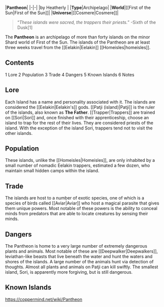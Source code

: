 |**Pantheon**|
|-|-|
|by  Heatherly |
|**Type**|Archipelago|
|**World**|[[First of the Sun\|First of the Sun]]|
|**Universe**|[[Cosmere\|Cosmere]]|

>“*These islands were sacred, the trappers their priests.*”
\-Sixth of the Dusk[1]


The **Pantheon** is an archipelago of more than forty islands on the minor Shard world of First of the Sun. The islands of the Pantheon are at least three weeks travel from the [[Eelakin\|Eelakin]] [[Homeisles\|homeisles]].

## Contents

1 Lore
2 Population
3 Trade
4 Dangers
5 Known Islands
6 Notes


## Lore
Each Island has a name and personality associated with it. The islands are considered the [[Eelakin\|Eelakin's]] gods. [[Patji (island)\|Patji]] is the ruler of the islands, also known as **The Father**. [[Trapper\|Trappers]] are trained on [[Sori\|Sori]] and, once finished with their apprenticeship, choose an island to trap for the rest of their lives. They are considered priests of the island. With the exception of the island Sori, trappers tend not to visit the other islands.

## Population
These islands, unlike the [[Homeisles\|Homeisles]], are only inhabited by a small number of nomadic Eelakin trappers, estimated a few dozen, who maintain small hidden camps within the island.

## Trade
The islands are host to a number of exotic species, one of which is a species of birds called [[Aviar\|Aviar]] who host a magical parasite that gives them unique powers. Most notable of these powers is the ability to conceal minds from predators that are able to locate creatures by sensing their minds.

## Dangers
The Pantheon is home to a very large number of extremely dangerous plants and animals. Most notable of these are [[Deepwalker\|Deepwalkers]], leviathan-like beasts that live beneath the water and hunt the waters and shores of the islands. A large number of the animals hunt via detection of thoughts. Almost all plants and animals on Patji can kill swiftly. The smallest island, Sori, is apparently more forgiving, but is still dangerous.

## Known Islands



https://coppermind.net/wiki/Pantheon